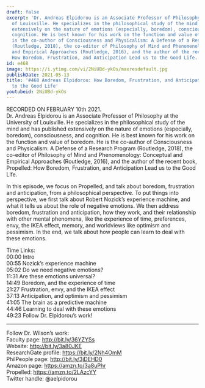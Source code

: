 ```yaml
---
draft: false
excerpt: 'Dr. Andreas Elpidorou is an Associate Professor of Philosophy at the University
  of Louisville. He specializes in the philosophical study of the mind and has published
  extensively on the nature of emotions (especially, boredom), consciousness, and
  cognition. He is best known for his work on the function and value of boredom. He
  is the co-author of Consciousness and Physicalism: A Defense of a Research Program
  (Routledge, 2018), the co-editor of Philosophy of Mind and Phenomenology: Conceptual
  and Empirical Approaches (Routledge, 2016), and the author of the recent book, Propelled:
  How Boredom, Frustration, and Anticipation Lead us to the Good Life.'
id: e468
image: https://i.ytimg.com/vi/2NiUBd-ykOs/maxresdefault.jpg
publishDate: 2021-05-13
title: '#468 Andreas Elpidorou: How Boredom, Frustration, and Anticipation Lead us
  to the Good Life'
youtubeid: 2NiUBd-ykOs
---
```

RECORDED ON FEBRUARY 10th 2021.  
Dr. Andreas Elpidorou is an Associate Professor of Philosophy at the University of Louisville. He specializes in the philosophical study of the mind and has published extensively on the nature of emotions (especially, boredom), consciousness, and cognition. He is best known for his work on the function and value of boredom. He is the co-author of Consciousness and Physicalism: A Defense of a Research Program (Routledge, 2018), the co-editor of Philosophy of Mind and Phenomenology: Conceptual and Empirical Approaches (Routledge, 2016), and the author of the recent book, Propelled: How Boredom, Frustration, and Anticipation Lead us to the Good Life.

In this episode, we focus on Propelled, and talk about boredom, frustration and anticipation, from a philosophical perspective. To put things into perspective, we first talk about Robert Nozick’s experience machine, and what it tells us about the role of negative emotions. We then address boredom, frustration and anticipation, how they work, and their relationship with other mental phenomena, like the experience of time, preferences, envy, the IKEA effect, memory, and worldviews like optimism and pessimism. In the end, we talk about how people can learn to deal with these emotions.

Time Links:  
00:00 Intro  
00:55  Nozick’s experience machine  
05:02  Do we need negative emotions?  
11:31  Are these emotions universal?  
14:49  Boredom, and the experience of time  
21:27  Frustration, envy, and the IKEA effect  
37:13  Anticipation, and optimism and pessimism  
41:05  The brain as a predictive machine  
44:46  Learning to deal with these emotions  
49:23  Follow Dr. Elpidorou’s work!

---

Follow Dr. Wilson’s work:  
Faculty page: http://bit.ly/36YZYSs  
Website: http://bit.ly/3a80JKE  
ResearchGate profile: https://bit.ly/2Nh4OmM  
PhilPeople page: http://bit.ly/3jDEHD0  
Amazon page: https://amzn.to/3a8uPhr  
Propelled: https://amzn.to/2LAzcYY  
Twitter handle: @aelpidorou

